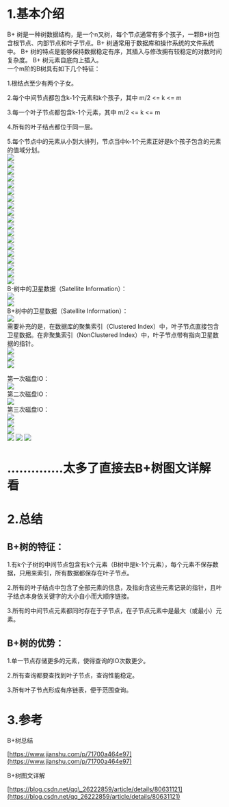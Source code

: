 # 1.基本介绍

B+ 树是一种树数据结构，是一个n叉树，每个节点通常有多个孩子，一颗B+树包含根节点、内部节点和叶子节点。B+ 树通常用于数据库和操作系统的文件系统中。 B+ 树的特点是能够保持数据稳定有序，其插入与修改拥有较稳定的对数时间复杂度。 B+ 树元素自底向上插入。  
一个m阶的B树具有如下几个特征：

1.根结点至少有两个子女。

2.每个中间节点都包含k-1个元素和k个孩子，其中 m/2 &lt;= k &lt;= m

3.每一个叶子节点都包含k-1个元素，其中 m/2 &lt;= k &lt;= m

4.所有的叶子结点都位于同一层。

5.每个节点中的元素从小到大排列，节点当中k-1个元素正好是k个孩子包含的元素的值域分划。  
![](/static/image/17a0c4f672b34e668a0cd2eb214c117d_th.png)  
![](/static/image/c56155c2131e45b0bf69f9ae6cba056e_th.png)  
![](/static/image/164ce3d2504c4d63945e134ca6752a2c_th.png)  
![](/static/image/891ad19fb4294e9293fdca83e8e34616_th.png)  
![](/static/image/eb790f08a02a4bcbbc7cf3f3f8a95d4d_th.png)  
![](/static/image/ff571cfd72ab4a068ce0867b0e450de8_th.png)  
![](/static/image/d4430eb5e5ef42008b1facec51636dbb_th.png)  
![](/static/image/358025867be14bb99bf8806b98e774d9_th.png)  
![](/static/image/034a86d6e1d94c798e63ab144955c0f6_th.png)  
![](/static/image/86f732dd90b74be3bf9494859fa78d66_th.png)  
![](/static/image/0611ff5a5103461e843ab627f8821419_th.png)  
![](/static/image/adada4999fdd48d4937f5f14c0eb7792_th.png)  
![](/static/image/afffda21578b4d8a90cbdea4976fb5b6_th.png)  
![](/static/image/29583d49358e41fa9c2fbc5169fb7d14_th.png)  
![](/static/image/04eb120cd1e04d3a94c2482abc7deb96_th.png)  
![](/static/image/3ce28ba0a2bd426ebebac9603f728603_th.png)  
![](/static/image/3bd2b4220a0f4d1887e2943a729c40a1_th.png)  
![](/static/image/664e36a4da0f45fcaf6e18b68d36a0b4_th.png)  
![](/static/image/514d587fa73746978200aca252837a44_th.png)  
B-树中的卫星数据（Satellite Information）：  
![](/static/image/36efa69561dc4043a17d550133e13a6c_th.png)  
![](/static/image/c3a519a9a9e8456d9be41e69709bafaf_th.png)  
B+树中的卫星数据（Satellite Information）：  
![](/static/image/d8ae1b14e9bf4b1890146eb803ee9795_th.png)  
需要补充的是，在数据库的聚集索引（Clustered Index）中，叶子节点直接包含卫星数据。在非聚集索引（NonClustered Index）中，叶子节点带有指向卫星数据的指针。  
![](/static/image/7a52624e7add4033bb49c3aa5632a681_th.png)  
![](/static/image/0ae1d08ece1e4daeac37361e86b3d6a6_th.png)  
![](/static/image/32ad0e6237624d718bb9a5346e37792e_th.png)

第一次磁盘IO：  
![](/static/image/6808907785b84be09d8c6b7c8acb5d2a_th.png)  
第二次磁盘IO：  
![](/static/image/0193eedf3a5b47129340e2b6c654ef72_th.png)  
第三次磁盘IO：  
![](/static/image/68553d369a304d798116f432247c6e3f_th.png)  
![](/static/image/3830300c15bf41f8a2c8fdf8d163fa5b_th.png)  
![](/static/image/baaed98d8fca4fb9806400651953f92d_th.png)  
![](/static/image/99d5067451ec486dbccc37611ff3747c_th.png)
![](/static/image/7522d2811b5340a7a9b222bc14ba7276_th.png)
![](/static/image/169def080e8e47a68fc4fdce3451337a_th.png)
# ..............太多了直接去B+树图文详解看

# 2.总结

## B+树的特征：

1.有k个子树的中间节点包含有k个元素（B树中是k-1个元素），每个元素不保存数据，只用来索引，所有数据都保存在叶子节点。

2.所有的叶子结点中包含了全部元素的信息，及指向含这些元素记录的指针，且叶子结点本身依关键字的大小自小而大顺序链接。

3.所有的中间节点元素都同时存在于子节点，在子节点元素中是最大（或最小）元素。

## B+树的优势：

1.单一节点存储更多的元素，使得查询的IO次数更少。

2.所有查询都要查找到叶子节点，查询性能稳定。

3.所有叶子节点形成有序链表，便于范围查询。

# 3.参考

B+树总结

[https://www.jianshu.com/p/71700a464e97](https://www.jianshu.com/p/71700a464e97)

B+树图文详解

[https://blog.csdn.net/qq\_26222859/article/details/80631121](https://blog.csdn.net/qq_26222859/article/details/80631121)

